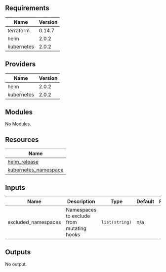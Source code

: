 ## Requirements

| Name | Version |
|------|---------|
| terraform | 0.14.7 |
| helm | 2.0.2 |
| kubernetes | 2.0.2 |

## Providers

| Name | Version |
|------|---------|
| helm | 2.0.2 |
| kubernetes | 2.0.2 |

## Modules

No Modules.

## Resources

| Name |
|------|
| [helm_release](https://registry.terraform.io/providers/hashicorp/helm/2.0.2/docs/resources/release) |
| [kubernetes_namespace](https://registry.terraform.io/providers/hashicorp/kubernetes/2.0.2/docs/resources/namespace) |

## Inputs

| Name | Description | Type | Default | Required |
|------|-------------|------|---------|:--------:|
| excluded\_namespaces | Namespaces to exclude from mutating hooks | `list(string)` | n/a | yes |

## Outputs

No output.
